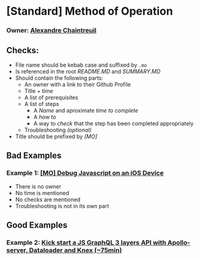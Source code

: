 # \[Standard\] Method of Operation

### Owner: [Alexandre Chaintreuil](https://github.com/achntrl)

## Checks:

* File name should be kebab case and suffixed by `.mo`
* Is referenced in the root _README.MD_ and _SUMMARY.MD_
* Should contain the following parts:
  * An owner with a link to their Github Profile
  * Title + time
  * A list of prerequisites
  * A list of steps
    * A _Name_ and aproximate _time to complete_
    * A _how to_
    * A way to _check_ that the step has been completed appropriately
  * Troubleshooting _\(optional\)_
* Title should be prefixed by _\[MO\]_

## Bad Examples

### Example 1: [\[MO\] Debug Javascript on an iOS Device](https://bamtech.gitbook.io/dev-standards/react-native/debugging/mo-debug-javascript-code)

* There is no owner
* No time is mentioned
* No checks are mentioned
* Troubleshooting is not in its own part

## Good Examples

### Example 2: [Kick start a JS GraphQL 3 layers API with Apollo-server, Dataloader and Knex \(~75min\)](https://bamtech.gitbook.io/dev-standards/backend/graphql-js/mo-kick-start-a-js-graphql-3-layers-api-with-apollo-server-dataloader-and-knex)

